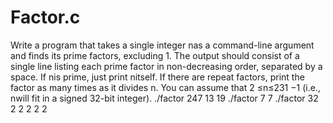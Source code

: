 # Factor.c

Write a program that takes a single integer nas a command-line argument and finds
its prime factors, excluding 1. The output should consist of a single line listing each
prime factor in non-decreasing order, separated by a space. If nis prime, just print
nitself. If there are repeat factors, print the factor as many times as it divides n.
You can assume that 2 ≤n≤231 −1 (i.e., nwill fit in a signed 32-bit integer).
./factor 247
13 19
./factor 7
7
./factor 32
2 2 2 2 2
